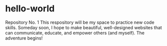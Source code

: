 # hello-world
Repository No. 1
This respository will be my space to practice new code skills. 
Someday soon, I hope to make beautiful, well-designed websites that can communicate, educate, and empower others (and myself).
The adventure begins!
